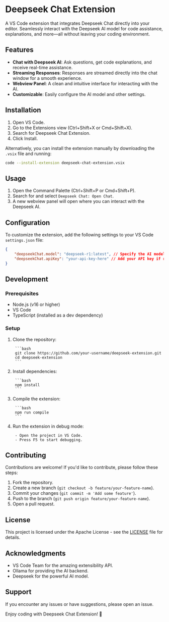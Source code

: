 # Deepseek Chat Extension

A VS Code extension that integrates Deepseek Chat directly into your editor. Seamlessly interact with the Deepseek AI model for code assistance, explanations, and more—all without leaving your coding environment.

## Features

- **Chat with Deepseek AI**: Ask questions, get code explanations, and receive real-time assistance.
- **Streaming Responses**: Responses are streamed directly into the chat window for a smooth experience.
- **Webview Panel**: A clean and intuitive interface for interacting with the AI.
- **Customizable**: Easily configure the AI model and other settings.

## Installation

1. Open VS Code.
2. Go to the Extensions view (Ctrl+Shift+X or Cmd+Shift+X).
3. Search for Deepseek Chat Extension.
4. Click Install.

Alternatively, you can install the extension manually by downloading the `.vsix` file and running:

```bash
code --install-extension deepseek-chat-extension.vsix
```

## Usage

1. Open the Command Palette (Ctrl+Shift+P or Cmd+Shift+P).
2. Search for and select `Deepseek Chat: Open Chat`.
3. A new webview panel will open where you can interact with the Deepseek AI.

## Configuration

To customize the extension, add the following settings to your VS Code `settings.json` file:

```json
{
    "deepseekChat.model": "deepseek-r1:latest", // Specify the AI model
    "deepseekChat.apiKey": "your-api-key-here" // Add your API key if required
}
```

## Development

### Prerequisites

- Node.js (v16 or higher)
- VS Code
- TypeScript (installed as a dev dependency)

### Setup

1. Clone the repository:

        ```bash
        git clone https://github.com/your-username/deepseek-extension.git
        cd deepseek-extension
        ```

2. Install dependencies:

        ```bash
        npm install
        ```

3. Compile the extension:

        ```bash
        npm run compile
        ```

4. Run the extension in debug mode:

        - Open the project in VS Code.
        - Press F5 to start debugging.

## Contributing

Contributions are welcome! If you'd like to contribute, please follow these steps:

1. Fork the repository.
2. Create a new branch (`git checkout -b feature/your-feature-name`).
3. Commit your changes (`git commit -m 'Add some feature'`).
4. Push to the branch (`git push origin feature/your-feature-name`).
5. Open a pull request.

## License

This project is licensed under the Apache License - see the  [LICENSE](LICENSE) file for details.

## Acknowledgments

- VS Code Team for the amazing extensibility API.
- Ollama for providing the AI backend.
- Deepseek for the powerful AI model.

## Support

If you encounter any issues or have suggestions, please open an issue.

Enjoy coding with Deepseek Chat Extension! 🚀
